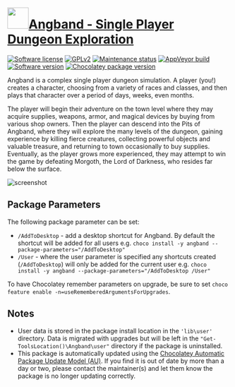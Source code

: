 # [<img src="https://cdn.jsdelivr.net/gh/dgalbraith/chocolatey-packages@6d5f2fdf113667b9af01b1586fe6debf0c731982/icons/angband.png" width="48" height="48" />Angband - Single Player Dungeon Exploration](https://chocolatey.org/packages/angband)

[![Software license](https://img.shields.io/badge/Licenses-Angband-blue.svg)](https://github.com/angband/angband/blob/master/src/angband.h)
[![GPLv2](https://img.shields.io/badge/GPLv2-blue.svg)](https://www.gnu.org/licenses/old-licenses/gpl-2.0.html)
[![Maintenance status](https://img.shields.io/badge/maintained%3F-yes-green.svg)](https://gitHub.com/dgalbraith/chocolatey-packages/graphs/commit-activity)
[![AppVeyor build](https://img.shields.io/appveyor/ci/dgalbraith/chocolatey-packages)](https://ci.appveyor.com/project/dgalbraith/chocolatey-packages)
[![Software version](https://img.shields.io/badge/Source-v4.2.3-blue.svg)](https://github.com/angband/angband/releases/tag/4.2.3)
[![Chocolatey package version](https://img.shields.io/chocolatey/v/angband?label=Chocolatey)](https://chocolatey.org/packages/angband)

Angband is a complex single player dungeon simulation. A player (you!) creates a character, choosing from a variety of
races and classes, and then plays that character over a period of days, weeks, even months.

The player will begin their adventure on the town level where they may acquire supplies, weapons, armor, and magical
devices by buying from various shop owners. Then the player can descend into the Pits of Angband, where they will
explore the many levels of the dungeon, gaining experience by killing fierce creatures, collecting powerful objects and
valuable treasure, and returning to town occasionally to buy supplies. Eventually, as the player grows more experienced,
they may attempt to win the game by defeating Morgoth, the Lord of Darkness, who resides far below the surface.

![screenshot](https://cdn.jsdelivr.net/gh/dgalbraith/chocolatey-packages@926dac932143d2ce85b90d4657f34ba04e2b57d6/automatic/angband/screenshot.png)

## Package Parameters

The following package parameter can be set:

* `/AddToDesktop` - add a desktop shortcut for Angband.  By default the shortcut will be added for all users
e.g. `choco install -y angband --package-parameters="/AddToDesktop"`
* `/User` - where the user parameter is specified any shortcuts created (`/AddToDesktop`) will only be added for
the current user
e.g. `choco install -y angband --package-parameters="/AddToDesktop /User"`

To have Chocolatey remember parameters on upgrade, be sure to set `choco feature enable -n=useRememberedArgumentsForUpgrades`.

## Notes

* User data is stored in the package install location in the `'lib\user'` directory.  Data is migrated with upgrades but
  will be left in the `"Get-ToolsLocation()\Angband\user"` directory if the package is uninstalled.
* This package is automatically updated using the [Chocolatey Automatic Package Update Model (AU)](https://github.com/majkinetor/au/blob/master/README.md).
  If you find it is out of date by more than a day or two, please contact the maintainer(s) and let them know the package is no longer updating correctly.
